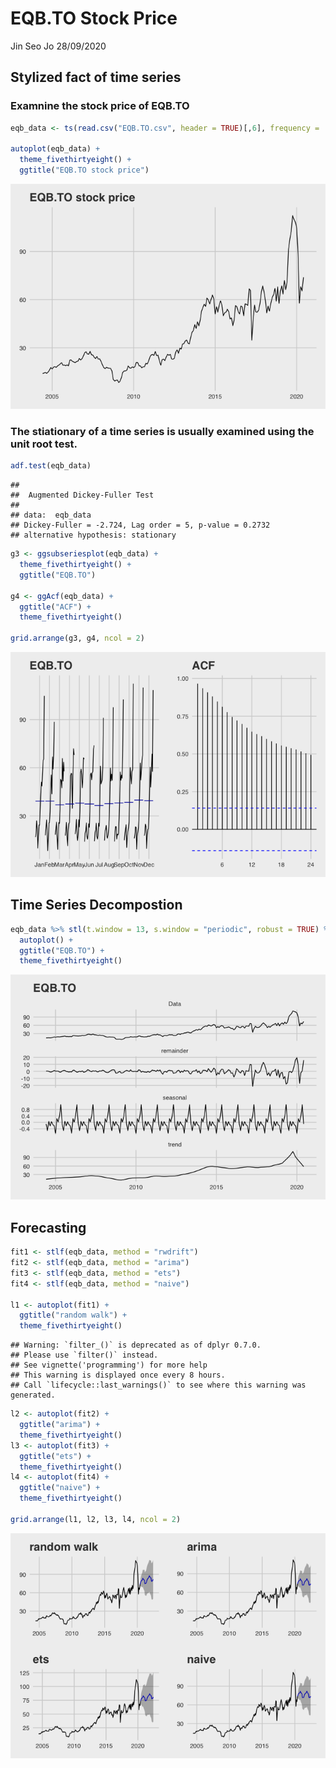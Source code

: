 EQB.TO Stock Price
================
Jin Seo Jo
28/09/2020

## Stylized fact of time series

### Examnine the stock price of EQB.TO

``` r
eqb_data <- ts(read.csv("EQB.TO.csv", header = TRUE)[,6], frequency =  12, start = c(2004, 6))

autoplot(eqb_data) + 
  theme_fivethirtyeight() +
  ggtitle("EQB.TO stock price")
```

![](README_figs/README-unnamed-chunk-2-1.png)<!-- -->

### The stiationary of a time series is usually examined using the unit root test.

``` r
adf.test(eqb_data)
```

    ## 
    ##  Augmented Dickey-Fuller Test
    ## 
    ## data:  eqb_data
    ## Dickey-Fuller = -2.724, Lag order = 5, p-value = 0.2732
    ## alternative hypothesis: stationary

``` r
g3 <- ggsubseriesplot(eqb_data) +
  theme_fivethirtyeight() +
  ggtitle("EQB.TO")

g4 <- ggAcf(eqb_data) +
  ggtitle("ACF") +
  theme_fivethirtyeight()

grid.arrange(g3, g4, ncol = 2)
```

![](README_figs/README-unnamed-chunk-4-1.png)<!-- -->

## Time Series Decompostion

``` r
eqb_data %>% stl(t.window = 13, s.window = "periodic", robust = TRUE) %>% 
  autoplot() +
  ggtitle("EQB.TO") +
  theme_fivethirtyeight()
```

![](README_figs/README-unnamed-chunk-5-1.png)<!-- -->

## Forecasting

``` r
fit1 <- stlf(eqb_data, method = "rwdrift")
fit2 <- stlf(eqb_data, method = "arima")
fit3 <- stlf(eqb_data, method = "ets")
fit4 <- stlf(eqb_data, method = "naive")

l1 <- autoplot(fit1) +
  ggtitle("random walk") +
  theme_fivethirtyeight()
```

    ## Warning: `filter_()` is deprecated as of dplyr 0.7.0.
    ## Please use `filter()` instead.
    ## See vignette('programming') for more help
    ## This warning is displayed once every 8 hours.
    ## Call `lifecycle::last_warnings()` to see where this warning was generated.

``` r
l2 <- autoplot(fit2) +
  ggtitle("arima") +
  theme_fivethirtyeight()
l3 <- autoplot(fit3) +
  ggtitle("ets") +
  theme_fivethirtyeight()
l4 <- autoplot(fit4) +
  ggtitle("naive") +
  theme_fivethirtyeight()

grid.arrange(l1, l2, l3, l4, ncol = 2)
```

![](README_figs/README-unnamed-chunk-6-1.png)<!-- -->
